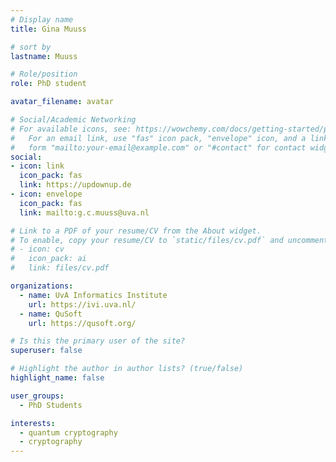 ```yaml
---
# Display name
title: Gina Muuss

# sort by 
lastname: Muuss

# Role/position
role: PhD student

avatar_filename: avatar

# Social/Academic Networking
# For available icons, see: https://wowchemy.com/docs/getting-started/page-builder/#icons
#   For an email link, use "fas" icon pack, "envelope" icon, and a link in the
#   form "mailto:your-email@example.com" or "#contact" for contact widget.
social:
- icon: link
  icon_pack: fas
  link: https://updownup.de
- icon: envelope
  icon_pack: fas
  link: mailto:g.c.muuss@uva.nl

# Link to a PDF of your resume/CV from the About widget.
# To enable, copy your resume/CV to `static/files/cv.pdf` and uncomment the lines below.
# - icon: cv
#   icon_pack: ai
#   link: files/cv.pdf

organizations:
  - name: UvA Informatics Institute
    url: https://ivi.uva.nl/
  - name: QuSoft
    url: https://qusoft.org/

# Is this the primary user of the site?
superuser: false

# Highlight the author in author lists? (true/false)
highlight_name: false

user_groups:
  - PhD Students

interests:
  - quantum cryptography
  - cryptography
---
```


